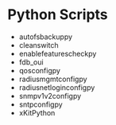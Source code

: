 # Python Scripts
* autofsbackuppy
* cleanswitch
* enablefeaturescheckpy
* fdb_oui
* qosconfigpy
* radiusmgmtconfigpy
* radiusnetloginconfigpy
* snmpv1v2configpy
* sntpconfigpy
* xKitPython
